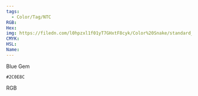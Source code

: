 ```yaml
---
tags:
  - Color/Tag/NTC
RGB:
Hex:
img: https://filedn.com/l0hpzxl1f01yT7GHxtF8cyk/Color%20Snake/standard_csv_to_svg/2C0E8C.svg
CMYK:
HSL:
Name:
---
```

Blue Gem
```palette
#2C0E8C
```
RGB
